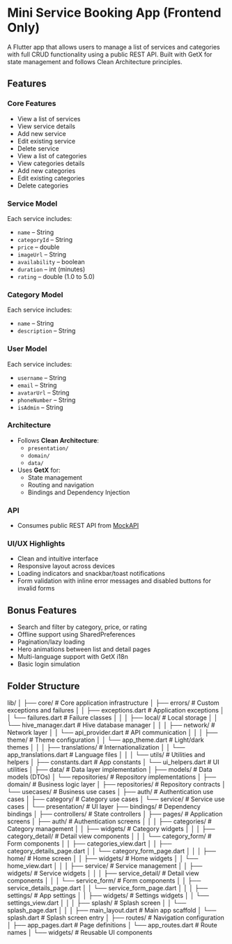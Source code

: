 # Mini Service Booking App (Frontend Only)

A Flutter app that allows users to manage a list of services and categories with full CRUD functionality using a public REST API. Built with GetX for state management and follows Clean Architecture principles.

## Features

### Core Features
- View a list of services
- View service details
- Add new service
- Edit existing service
- Delete service
- View a list of categories
- View categories details
- Add new categories
- Edit existing categories
- Delete categories

### Service Model
Each service includes:
- `name` – String
- `categoryId` – String
- `price` – double
- `imageUrl` – String
- `availability` – boolean
- `duration` – int (minutes)
- `rating` – double (1.0 to 5.0)

### Category Model
Each service includes:
- `name` – String
- `description` – String

### User Model
Each service includes:
- `username` – String
- `email` – String
- `avatarUrl` – String
- `phoneNumber` – String
- `isAdmin` – String

### Architecture
- Follows **Clean Architecture**:
  - `presentation/`
  - `domain/`
  - `data/`
- Uses **GetX** for:
  - State management
  - Routing and navigation
  - Bindings and Dependency Injection

### API
- Consumes public REST API from [MockAPI](https://mockapi.io/)

### UI/UX Highlights
- Clean and intuitive interface
- Responsive layout across devices
- Loading indicators and snackbar/toast notifications
- Form validation with inline error messages and disabled buttons for invalid forms

## Bonus Features
- Search and filter by category, price, or rating
- Offline support using SharedPreferences
- Pagination/lazy loading
- Hero animations between list and detail pages
- Multi-language support with GetX i18n
- Basic login simulation

## Folder Structure

lib/
│
├── core/                     # Core application infrastructure
│   ├── errors/               # Custom exceptions and failures
│   │   ├── exceptions.dart   # Application exceptions
│   │   └── failures.dart     # Failure classes
│   │
│   ├── local/                # Local storage
│   │   └── hive_manager.dart # Hive database manager
│   │
│   ├── network/              # Network layer
│   │   └── api_provider.dart # API communication
│   │
│   ├── theme/                # Theme configuration
│   │   └── app_theme.dart    # Light/dark themes
│   │
│   ├── translations/         # Internationalization
│   │   └── app_translations.dart # Language files
│   │
│   └── utils/                # Utilities and helpers
│       ├── constants.dart    # App constants
│       └── ui_helpers.dart   # UI utilities
│
├── data/                     # Data layer implementation
│   ├── models/               # Data models (DTOs)
│   └── repositories/         # Repository implementations
│
├── domain/                   # Business logic layer
│   ├── repositories/         # Repository contracts
│   └── usecases/             # Business use cases
│       ├── auth/             # Authentication use cases
│       ├── category/         # Category use cases
│       └── service/          # Service use cases
│
└── presentation/             # UI layer
    ├── bindings/             # Dependency bindings
    │
    ├── controllers/          # State controllers
    │
    ├── pages/                # Application screens
    │   ├── auth/             # Authentication screens
    │   │
    │   ├── categories/       # Category management
    │   │   ├── widgets/      # Category widgets
    │   │   │   ├── category_detail/  # Detail view components
    │   │   │   └── category_form/    # Form components
    │   │   ├── categories_view.dart
    │   │   ├── category_details_page.dart
    │   │   └── category_form_page.dart
    │   │
    │   ├── home/             # Home screen
    │   │   ├── widgets/      # Home widgets
    │   │   └── home_view.dart
    │   │
    │   ├── service/          # Service management
    │   │   ├── widgets/      # Service widgets
    │   │   │   ├── service_detail/  # Detail view components
    │   │   │   └── service_form/    # Form components
    │   │   ├── service_details_page.dart
    │   │   └── service_form_page.dart
    │   │
    │   ├── settings/         # App settings
    │   │   ├── widgets/      # Settings widgets
    │   │   └── settings_view.dart
    │   │
    │   ├── splash/           # Splash screen
    │   │   └── splash_page.dart
    │   │
    │   ├── main_layout.dart  # Main app scaffold
    │   └── splash.dart       # Splash screen entry
    │
    ├── routes/               # Navigation configuration
    │   ├── app_pages.dart    # Page definitions
    │   └── app_routes.dart   # Route names
    │
    └── widgets/              # Reusable UI components